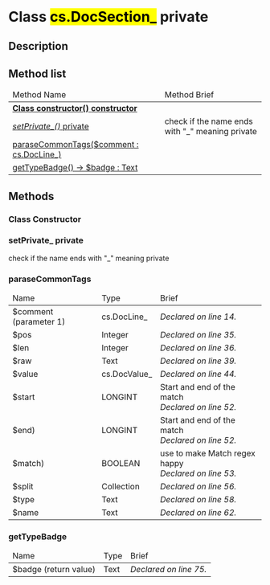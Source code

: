 <!DOCTYPE html>
<!---->
<html>
<header>
  <script src='https://cdn.jsdelivr.net/npm/mermaid/dist/mermaid.min.js'></script>
  <script src='https://cdn.jsdelivr.net/npm/marked/marked.min.js'></script>
  <script>mermaid.initialize({startOnLoad:true});</script>
  <link 
    href='https://cdn.jsdelivr.net/npm/bootstrap@5.0.0-beta2/dist/css/bootstrap.min.css'
    rel='stylesheet'
    integrity='sha384-BmbxuPwQa2lc/FVzBcNJ7UAyJxM6wuqIj61tLrc4wSX0szH/Ev+nYRRuWlolflfl'
    crossorigin='anonymous'
  >
  <script 
    src='https://cdn.jsdelivr.net/npm/bootstrap@5.0.0-beta2/dist/js/bootstrap.bundle.min.js'
    integrity='sha384-b5kHyXgcpbZJO/tY9Ul7kGkf1S0CWuKcCD38l8YkeH8z8QjE0GmW1gYU5S9FOnJ0'
    crossorigin='anonymous'
  ></script>
  <title>Class DocSection_</title>
  <meta charset='ASCII' />
  <meta name='generator' value='4D Documentation' />
</header>
<body>
<div id='content' class='container'>

<h1>Class <mark>cs.DocSection_</mark> <span class='badge bg-danger' data-bs-toggle='tooltip' title='To be use internally in a namespace' >private</span>
</h1>

<h2>Description</h2>



<h2>Method list</h2>

<table class='table table-hover'>
  <thead>
  <tr>  <td>Method Name</th>
  <td>Method Brief</th>
  </tr></thead>
  <tbody>
  <tr>
    <td class='table-success'><a href='#class-constructor'><strong>Class constructor()<strong> <span class='badge bg-primary' data-bs-toggle='tooltip' title='Class Constructor' >constructor</span></a></td>
    <td class='table-success'></td>
  </tr>
  <tr>
    <td class='table-danger'><a href='#setPrivate_'><em>setPrivate_()</em> <span class='badge bg-danger' data-bs-toggle='tooltip' title='To be use internally in a namespace' >private</span>
</a></td>
    <td class='table-danger'>check if the name ends with "_" meaning private</td>
  </tr>
  <tr>
    <td class='table-success'><a href='#paraseCommonTags'>paraseCommonTags($comment : cs.DocLine_)</a></td>
    <td class='table-success'></td>
  </tr>
  <tr>
    <td class='table-success'><a href='#getTypeBadge'>getTypeBadge() -> $badge : Text</a></td>
    <td class='table-success'></td>
  </tr>
</tbody>
</table>

<h2>Methods</h2>

<h3 id='class-constructor'><strong>Class Constructor</strong></h3>





















<h3 id='setPrivate_'>setPrivate_ <span class='badge bg-danger' data-bs-toggle='tooltip' title='To be use internally in a namespace' >private</span>
</h3>

check if the name ends with "_" meaning private













<h3 id='paraseCommonTags'>paraseCommonTags</h3>

<table class='table '>
  <thead>
  <tr>  <td>Name</th>
  <td>Type</th>
  <td>Brief</th>
  </tr></thead>
  <tbody>
  <tr>
    <td class='table-primary'>$comment (parameter 1)</td>
    <td class='table-primary'>cs.DocLine_</td>
    <td class='table-primary'><em>Declared on line 14.</n></td>
  </tr>
  <tr>
    <td class='table-info'>$pos</td>
    <td class='table-info'>Integer</td>
    <td class='table-info'><em>Declared on line 35.</n></td>
  </tr>
  <tr>
    <td class='table-info'>$len</td>
    <td class='table-info'>Integer</td>
    <td class='table-info'><em>Declared on line 36.</n></td>
  </tr>
  <tr>
    <td class='table-info'>$raw</td>
    <td class='table-info'>Text</td>
    <td class='table-info'><em>Declared on line 39.</n></td>
  </tr>
  <tr>
    <td class='table-info'>$value</td>
    <td class='table-info'>cs.DocValue_</td>
    <td class='table-info'><em>Declared on line 44.</n></td>
  </tr>
  <tr>
    <td class='table-info'>$start</td>
    <td class='table-info'>LONGINT</td>
    <td class='table-info'> Start and end of the match<br /><em>Declared on line 52.</n></td>
  </tr>
  <tr>
    <td class='table-info'> $end) </td>
    <td class='table-info'>LONGINT</td>
    <td class='table-info'> Start and end of the match<br /><em>Declared on line 52.</n></td>
  </tr>
  <tr>
    <td class='table-info'>$match) </td>
    <td class='table-info'>BOOLEAN</td>
    <td class='table-info'> use to make Match regex happy<br /><em>Declared on line 53.</n></td>
  </tr>
  <tr>
    <td class='table-info'>$split</td>
    <td class='table-info'>Collection</td>
    <td class='table-info'><em>Declared on line 56.</n></td>
  </tr>
  <tr>
    <td class='table-info'>$type</td>
    <td class='table-info'>Text</td>
    <td class='table-info'><em>Declared on line 58.</n></td>
  </tr>
  <tr>
    <td class='table-info'>$name</td>
    <td class='table-info'>Text</td>
    <td class='table-info'><em>Declared on line 62.</n></td>
  </tr>
</tbody>
</table>

























































































































































<h3 id='getTypeBadge'>getTypeBadge</h3>

<table class='table '>
  <thead>
  <tr>  <td>Name</th>
  <td>Type</th>
  <td>Brief</th>
  </tr></thead>
  <tbody>
  <tr>
    <td class='table-secondary'>$badge (return value)</td>
    <td class='table-secondary'>Text</td>
    <td class='table-secondary'><em>Declared on line 75.</n></td>
  </tr>
</tbody>
</table>







































</div>
    <script>
      document.getElementById('content').innerHTML =
      marked(document.getElementById('content').innerHTML);
</script>
</body>
